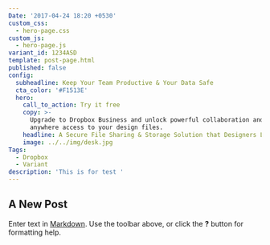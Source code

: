 ```yaml
---
Date: '2017-04-24 18:20 +0530'
custom_css:
  - hero-page.css
custom_js:
  - hero-page.js
variant_id: 1234ASD
template: post-page.html
published: false
config:
  subheadline: Keep Your Team Productive & Your Data Safe
  cta_color: '#F1513E'
  hero:
    call_to_action: Try it free
    copy: >-
      Upgrade to Dropbox Business and unlock powerful collaboration and anytime
      anywhere access to your design files. 
    headline: A Secure File Sharing & Storage Solution that Designers Love
    image: ../../img/desk.jpg
Tags:
  - Dropbox
  - Variant
description: 'This is for test '
---
```

## A New Post

Enter text in [Markdown](http://daringfireball.net/projects/markdown/). Use the toolbar above, or click the **?** button for formatting help.

